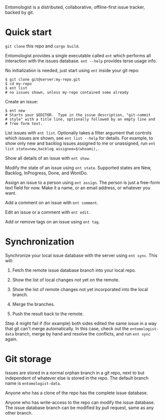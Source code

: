 Entomologist is a distributed, collaborative, offline-first issue tracker,
backed by git.


# Quick start

`git clone` this repo and `cargo build`.

Entomologist provides a single executable called `ent` which performs
all interaction with the issues database.  `ent --help` provides terse
usage info.

No initialization is needed, just start using `ent` inside your git repo:

```
$ git clone git@server:my-repo.git
$ cd my-repo
$ ent list
# no issues shown, unless my-repo contained some already
```

Create an issue:
```
$ ent new
# Starts your $EDITOR.  Type in the issue description, "git-commit
# style" with a title line, optionally followed by an empty line and
# free form text.
```

List issues with `ent list`.  Optionally takes a filter argument that
controls which issues are shown, see `ent list --help` for details.
For example, to show only new and backlog issues assigned to me or
unassigned, run `ent list state=new,backlog assignee=$(whoami),`.

Show all details of an issue with `ent show`.

Modify the state of an issue using `ent state`.  Supported states are New,
Backlog, InProgress, Done, and WontDo.

Assign an issue to a person using `ent assign`.  The person is just
a free-form text field for now.  Make it a name, or an email address,
or whatever you want.

Add a comment on an issue with `ent comment`.

Edit an issue or a comment with `ent edit`.

Add or remove tags on an issue using `ent tag`.


# Synchronization

Synchronize your local issue database with the server using `ent sync`.
This will:

1. Fetch the remote issue database branch into your local repo.

2. Show the list of local changes not yet on the remote.

3. Show the list of remote changes not yet incorporated into the local
   branch.

4. Merge the branches.

5. Push the result back to the remote.

Step 4 might fail if (for example) both sides edited the same issue in
a way that git can't merge automatically.  In this case, check out the
`entomologist-data` branch, merge by hand and resolve the conflicts,
and run `ent sync` again.


# Git storage

Issues are stored in a normal orphan branch in a git repo, next to but
independent of whatever else is stored in the repo.  The default branch
name is `entomologist-data`.

Anyone who has a clone of the repo has the complete issue database.

Anyone who has write-access to the repo can modify the issue database.
The issue database branch can be modified by pull request, same as any
other branch.
